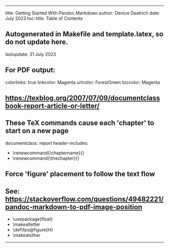 <!-- Pandoc metadata, mostly used when generating PDF

     Solution for starting a new page for major sections of PDF output
     in metadata (documentclass, header-includes) is decscribed at:
     https://superuser.com/a/1436367

     Think of removing this html comment, since it is included verbatim
     in generated HTML-based documents.

     Be sure to change 'title', 'author' and 'date' below.
-->
---
title: Getting Started With Pandoc Markdown
author: Denice Deatrich
date: July 2023
toc-title: Table of Contents

## Autogenerated in Makefile and template.latex, so do not update here.
lastupdate: 31 July 2023

## For PDF output:
colorlinks: true
linkcolor: Magenta
urlcolor: ForestGreen
toccolor: Magenta

## https://texblog.org/2007/07/09/documentclassbook-report-article-or-letter/
## These TeX commands cause each 'chapter' to start on a new page
documentclass: report
header-includes:
- \renewcommand{\chaptername}{}
- \renewcommand{\thechapter}{}

## Force 'figure' placement to follow the text flow
## See: https://stackoverflow.com/questions/49482221/pandoc-markdown-to-pdf-image-position
- \usepackage{float}
- \makeatletter
- \def\fps@figure{H} 
- \makeatother
---

